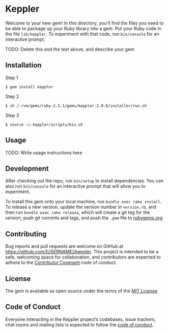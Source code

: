# Keppler

Welcome to your new gem! In this directory, you'll find the files you need to be able to package up your Ruby library into a gem. Put your Ruby code in the file `lib/keppler`. To experiment with that code, run `bin/console` for an interactive prompt.

TODO: Delete this and the text above, and describe your gem

## Installation

Step 1

    $ gem install keppler

Step 2
	
	$ sh /.rvm/gems/ruby-2.5.1/gems/keppler-2.0.0/installer/run.sh

Step 3

	$ source ~/.keppler/scripts/bin.sh

## Usage

TODO: Write usage instructions here

## Development

After checking out the repo, run `bin/setup` to install dependencies. You can also run `bin/console` for an interactive prompt that will allow you to experiment.

To install this gem onto your local machine, run `bundle exec rake install`. To release a new version, update the version number in `version.rb`, and then run `bundle exec rake release`, which will create a git tag for the version, push git commits and tags, and push the `.gem` file to [rubygems.org](https://rubygems.org).

## Contributing

Bug reports and pull requests are welcome on GitHub at https://github.com/[USERNAME]/keppler. This project is intended to be a safe, welcoming space for collaboration, and contributors are expected to adhere to the [Contributor Covenant](http://contributor-covenant.org) code of conduct.

## License

The gem is available as open source under the terms of the [MIT License](https://opensource.org/licenses/MIT).

## Code of Conduct

Everyone interacting in the Keppler project’s codebases, issue trackers, chat rooms and mailing lists is expected to follow the [code of conduct](https://github.com/[USERNAME]/keppler/blob/master/CODE_OF_CONDUCT.md).
